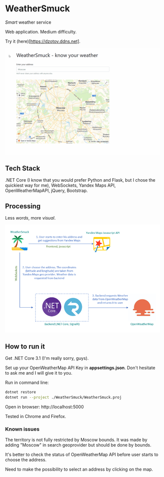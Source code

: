 # WeatherSmuck
*Smart* weather service

Web application. Medium difficulty.

Try it (here)[https://dzotov.ddns.net].

![WeatherSmuck Demo](Images/demo.gif)

## Tech Stack
.NET Core (I know that you would prefer Python and Flask, but I chose the quickiest way for me), WebSockets, Yandex Maps API, OpenWeatherMapAPI, jQuery, Bootstrap.

## Processing
Less *words*, more *visual*.

![WeatherSmuck Demo](Images/tech.png)

## How to run it
Get .NET Core 3.1 (I'm really sorry, guys).

Set up your OpenWeatherMap API Key in **appsettings.json**. Don't hesitate to ask me and I will give it to you.

Run in command line:
```sh
dotnet restore
dotnet run --project ./WeatherSmuck/WeatherSmuck.proj
```
Open in browser: http://localhost:5000

Tested in Chrome and Firefox.

### Known issues
The territory is not fully restricted by Moscow bounds. It was made by adding "Moscow" in search geoprovider but should be done by bounds.

It's better to check the status of OpenWeatherMap API before user starts to choose the address.

Need to make the possibility to select an address by clicking on the map.

